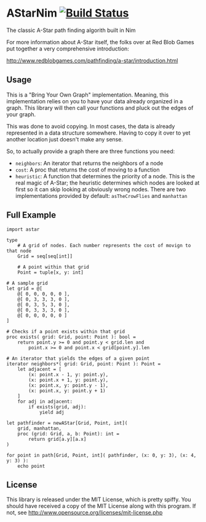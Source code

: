 AStarNim [![Build Status](https://travis-ci.org/Nycto/AStarNim.svg?branch=master)](https://travis-ci.org/Nycto/AStarNim)
========

The classic A-Star path finding algorith built in Nim

For more information about A-Star itself, the folks over at Red Blob Games put
together a very comprehensive introduction:

http://www.redblobgames.com/pathfinding/a-star/introduction.html

Usage
-----

This is a "Bring Your Own Graph" implementation. Meaning, this implementation
relies on you to have your data already organized in a graph. This library will
then call your functions and pluck out the edges of your graph.

This was done to avoid copying. In most cases, the data is already represented
in a data structure somewhere. Having to copy it over to yet another location
just doesn't make any sense.

So, to actually provide a graph there are three functions you need:

* `neighbors`: An iterator that returns the neighbors of a node
* `cost`: A proc that returns the cost of moving to a function
* `heuristic`: A function that determines the priority of a node. This is the
  real magic of A-Star; the heuristic determines which nodes are looked at first
  so it can skip looking at obviously wrong nodes. There are two implementations
  provided by default: `asTheCrowFlies` and `manhattan`

Full Example
------------

```nimrod
import astar

type
    # A grid of nodes. Each number represents the cost of movign to that node
    Grid = seq[seq[int]]

    # A point within that grid
    Point = tuple[x, y: int]

# A sample grid
let grid = @[
    @[ 0, 0, 0, 0, 0 ],
    @[ 0, 3, 3, 3, 0 ],
    @[ 0, 3, 5, 3, 0 ],
    @[ 0, 3, 3, 3, 0 ],
    @[ 0, 0, 0, 0, 0 ]
]

# Checks if a point exists within that grid
proc exists( grid: Grid, point: Point ): bool =
    return point.y >= 0 and point.y < grid.len and
        point.x >= 0 and point.x < grid[point.y].len

# An iterator that yields the edges of a given point
iterator neighbors*( grid: Grid, point: Point ): Point =
    let adjacent = [
        (x: point.x - 1, y: point.y),
        (x: point.x + 1, y: point.y),
        (x: point.x, y: point.y - 1),
        (x: point.x, y: point.y + 1)
    ]
    for adj in adjacent:
        if exists(grid, adj):
            yield adj

let pathfinder = newAStar[Grid, Point, int](
    grid, manhattan,
    proc (grid: Grid, a, b: Point): int =
        return grid[a.y][a.x]
)

for point in path[Grid, Point, int]( pathfinder, (x: 0, y: 3), (x: 4, y: 3) ):
    echo point
```

License
-------

This library is released under the MIT License, which is pretty spiffy. You
should have received a copy of the MIT License along with this program. If
not, see http://www.opensource.org/licenses/mit-license.php



